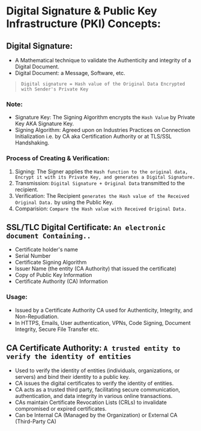 # Digital Signature & Public Key Infrastructure (PKI) Concepts: 

## Digital Signature:
- A Mathematical technique to validate the Authenticity and integrity of a Digital Document.
- Digital Document: a Message, Software, etc.

> `Digital signature = Hash value of the Original Data Encrypted with Sender's Private Key`

### Note:
- Signature Key: The Signing Algorithm encrypts the `Hash Value` by Private Key AKA Signature Key.
- Signing Algorithm: Agreed upon on Industries Practices on Connection Initialization i.e. by CA aka Certification Authority or at TLS/SSL Handshaking.

### Process of Creating & Verification:
1. Signing: The Signer applies the `Hash function to the original data, Encrypt it with its Private Key, and generates a Digital Signature.`
2. Transmission: `Digital Signature + Original Data` transmitted to the recipient.
3. Verification: The Recipient `generates the Hash value of the Received Original Data.` by using the Public Key.
4. Comparision: `Compare the Hash value with Received Original Data.`

## SSL/TLC Digital Certificate: `An electronic document Containing..`
- Certificate holder's name
- Serial Number
- Certificate Signing Algorithm
- Issuer Name (the entity (CA Authority) that issued the certificate)
- Copy of Public Key Information
- Certificate Authority (CA) Information

### Usage:
- Issued by a Certificate Authority CA used for Authenticity, Integrity, and Non-Repudiation.
- In HTTPS, Emails, User authentication, VPNs, Code Signing, Document Integrity, Secure File Transfer etc.

## CA Certificate Authority: `A trusted entity to verify the identity of entities`
- Used to verify the identity of entities (individuals, organizations, or servers) and bind their identity to a public key.
- CA issues the digital certificates to verify the identity of entities. 
- CA acts as a trusted third party, facilitating secure communication, authentication, and data integrity in various online transactions.
- CAs maintain Certificate Revocation Lists (CRLs) to invalidate compromised or expired certificates.
- Can be Internal CA (Managed by the Organization) or External CA (Third-Party CA)

